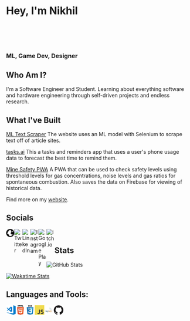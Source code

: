 
<h1>Hey, I'm Nikhil<h1/><br/>
<h3>ML, Game Dev, Designer</h3>

## Who Am I?

I'm a Software Engineer and Student.
Learning about everything software and hardware engineering through self-driven projects and endless research.

## What I've Built

[ML Text Scraper](https://ml-text-scraper.herokuapp.com/)
The website uses an ML model with Selenium to scrape text off of article sites.

[tasks.ai](https://play.google.com/store/apps/details?id=com.appnamenull.mlscheduler)
This a tasks and reminders app that uses a user's phone usage data to forecast the best time to remind them.

[Mine Safety PWA](https://play.google.com/store/apps/details?id=com.Sil.minepwa1)
A PWA that can be used to check safety levels using threshold levels for gas concentrations, noise levels and gas ratios for spontaneous combustion.
Also saves the data on Firebase for viewing of historical data.

Find more on my [website](https://silhub.web.app/).
<br/>

## Socials

[<img align="left" alt="" width="22px" src="https://raw.githubusercontent.com/iconic/open-iconic/master/svg/globe.svg" />][website]
[<img align="left" alt="Twitter" width="22px" src="https://cdn.jsdelivr.net/npm/simple-icons@v3/icons/twitter.svg" />][twitter]
[<img align="left" alt="LinkedIn" width="22px" src="https://cdn.jsdelivr.net/npm/simple-icons@v3/icons/linkedin.svg" />][linkedin]
[<img align="left" alt="Instagram" width="22px" src="https://cdn.jsdelivr.net/npm/simple-icons@v3/icons/instagram.svg" />][instagram]
[<img align="left" alt="Google Play" width="22px" src="https://cdn.jsdelivr.net/npm/simple-icons@3.13.0/icons/googleplay.svg" />][playstore]
[<img align="left" alt="itch.io" width="22px" src="https://cdn.jsdelivr.net/npm/simple-icons@3.13.0/icons/itch-dot-io.svg" />][itch.io]
<br/>

## Stats

![GitHub Stats](https://github-readme-stats.vercel.app/api?username=nikhilnair31&hide=stars,prs,issues,contribs&theme=omni&hide_border=true )

[![Wakatime Stats](https://github-readme-stats.vercel.app/api/wakatime?username=nikhilnair31&layout=compact&theme=omni&hide_border=true)](https://github.com/anuraghazra/github-readme-stats)

## Languages and Tools:

<img align="left" alt="Visual Studio Code" width="26px" src="https://raw.githubusercontent.com/github/explore/80688e429a7d4ef2fca1e82350fe8e3517d3494d/topics/visual-studio-code/visual-studio-code.png" />
<img align="left" alt="HTML5" width="26px" src="https://raw.githubusercontent.com/github/explore/80688e429a7d4ef2fca1e82350fe8e3517d3494d/topics/html/html.png" />
<img align="left" alt="CSS3" width="26px" src="https://raw.githubusercontent.com/github/explore/80688e429a7d4ef2fca1e82350fe8e3517d3494d/topics/css/css.png" />
<img align="left" alt="JavaScript" width="26px" src="https://raw.githubusercontent.com/github/explore/80688e429a7d4ef2fca1e82350fe8e3517d3494d/topics/javascript/javascript.png" />
<img align="left" alt="MySQL" width="26px" src="https://raw.githubusercontent.com/github/explore/80688e429a7d4ef2fca1e82350fe8e3517d3494d/topics/mysql/mysql.png" />
<img align="left" alt="GitHub" width="26px" src="https://raw.githubusercontent.com/github/explore/78df643247d429f6cc873026c0622819ad797942/topics/github/github.png" />

<br />

[website]: https://silhub.web.app/
[twitter]: https://twitter.com/_silhouettte_
[instagram]: https://www.instagram.com/_nikhilnair_/
[linkedin]: https://www.linkedin.com/in/nikhilnair31/
[playstore]: https://play.google.com/store/apps/dev?id=5678454527601486137
[itch.io]: https://silhouttte.itch.io/
